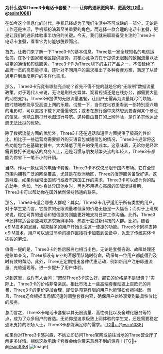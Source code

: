 **为什么选择Three3卡电话卡套餐？——让你的通讯更简单、更高效[[TG💪+ @esim1088](https://t.me/s/esim1088)]**

在如今这个信息化的时代，手机已经成为了我们生活中不可或缺的一部分。无论是工作还是生活，手机都扮演着至关重要的角色。而选择一款合适的电话卡套餐，更是让我们的通讯体验事半功倍的关键。今天，我们就来聊聊备受关注的Three3卡电话卡套餐，看看它为何能够脱颖而出。

首先，让我们来了解一下Three3卡的基本信息。Three是一家全球知名的电信运营商，在多个国家和地区提供服务，其核心竞争力在于提供无限制的数据流量以及稳定的通话和短信服务。Three3卡作为Three旗下的主打产品之一，不仅延续了品牌一贯的高质量标准，还针对不同用户的需求推出了多种套餐方案，满足了从普通用户到重度用户的多样化需求。

那么，Three3卡究竟有哪些亮点呢？首先不得不提的就是它的“无限制”数据流量政策。对于现代人来说，无论是刷社交媒体、观看视频还是在线办公，都需要大量的网络支持。Three3卡提供的无限流量套餐，让用户无需再为流量耗尽而烦恼，随时随地都能享受高速上网的乐趣。试想一下，当你在地铁里看到一部特别感兴趣的电影时，可以直接下载下来慢慢欣赏；或者在旅行途中突然想到要查询某个景点的信息，也能立刻打开地图进行导航。这种自由自在的上网体验，是许多其他运营商无法比拟的优势。

除了数据流量方面的优势外，Three3卡还在通话和短信方面提供了极高的性价比。相比于一些运营商需要额外购买语音包或短信包的情况，Three3卡通常将这些功能包含在基础套餐中，大大降低了用户的使用成本。这意味着，无论你是经常需要拨打长途电话的商务人士，还是习惯与朋友频繁交流的年轻人，Three3卡都能为你省下一笔不小的开销。

当然，作为一款优秀的电话卡套餐，Three3卡不仅仅局限于国内市场。它在全球范围内拥有广泛的网络覆盖，尤其是在欧洲地区，Three的漫游服务备受好评。这意味着，如果你经常出国旅行或者有跨国工作的需求，Three3卡可以成为你的贴心助手。例如，当你身处异国他乡时，再也不用担心高昂的国际漫游费用，Three3卡可以帮助你在国外依然保持畅通的联系。

那么，Three3卡适合哪些人群呢？其实，Three3卡几乎适用于所有类型的用户。对于学生党而言，它提供的无限流量和低廉的价格无疑是一大福音；而对于上班族来说，稳定可靠的通话和短信服务则能更好地支持日常工作沟通。此外，Three3卡还非常适合那些喜欢追求新鲜事物、热衷于尝试新科技的人群。比如，随着eSIM技术的发展，越来越多的用户开始关注这一便捷的功能。Three3卡同样支持eSIM技术，用户可以通过简单的操作直接将卡加载到设备中，免去了传统实体卡插拔的麻烦。

值得一提的是，Three3卡的售后服务也相当出色。无论是套餐咨询、故障处理还是账单查询，Three都设有专业的客服团队随时待命，确保每一位用户都能得到及时有效的帮助。此外，Three还定期推出各种优惠活动，例如新用户注册即送流量、充值返现等，进一步提升了用户体验。

说到这里，或许有人会问：“既然Three3卡这么好，那它的价格是不是很贵？”实际上，Three3卡的价格非常亲民。相比市场上一些高端套餐动辄上百欧元的月费，Three3卡的定价更加合理，即使是预算有限的用户也能轻松负担得起。而且，Three还会根据市场情况适时调整套餐内容，确保用户始终享受到最具性价比的服务。

总而言之，Three3卡电话卡套餐以其无限流量、高性价比以及全球化服务等特点，成为了众多用户的首选。无论你是追求极致上网体验的学生党，还是需要稳定通讯支持的职场人士，Three3卡都能满足你的需求。[[TG💪+ @esim1088](https://t.me/s/esim1088)]

如果你对Three3卡感兴趣，不妨立即访问Three官网或前往当地的Three营业厅了解更多详情。相信这款电话卡套餐会给你带来意想不到的惊喜！[[TG💪+ @esim1088](https://t.me/s/esim1088) ![Image](https://i.postimg.cc/4NQfJmqS/Snipaste-2025-05-13-00-14-12.png)]
